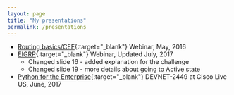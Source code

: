 ```yaml
---
layout: page
title: "My presentations"
permalink: /presentations
---
```


* [Routing basics/CEF](http://www.slideshare.net/DmitryFigol/routing-basicscef){:target="_blank"} Webinar, May, 2016  
* [EIGRP](https://www.slideshare.net/DmitryFigol/routing-protocol-eigrp){:target="_blank"} Webinar, Updated July, 2017  
   * Changed slide 16 - added explanation for the challenge
   * Changed slide 19 - more details about going to Active state
* [Python for the Enterprise](https://d2zmdbbm9feqrf.cloudfront.net/2017/usa/pdf/DEVNET-2449.pdf){:target="_blank"} DEVNET-2449 at Cisco Live US, June, 2017  
